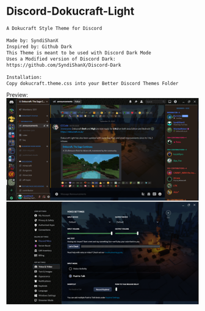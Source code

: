 # Discord-Dokucraft-Light

	A Dokucraft Style Theme for Discord
	
	Made by: SyndiShanX
	Inspired by: Github Dark
	This Theme is meant to be used with Discord Dark Mode
	Uses a Modified version of Discord Dark: https://github.com/SyndiShanX/Discord-Dark
	
	Installation:
	Copy dokucraft.theme.css into your Better Discord Themes Folder

Preview:
![Chat](https://github.com/SyndiShanX/Discord-Dokucraft-Light/blob/main/Images/Dokucraft-Light-Chat.png)
![Settings](https://github.com/SyndiShanX/Discord-Dokucraft-Light/blob/main/Images/Dokucraft-Light-Settings.png)
